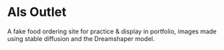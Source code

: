 # Als Outlet

A fake food ordering site for practice & display in portfolio, images made using stable diffusion and the Dreamshaper model.

